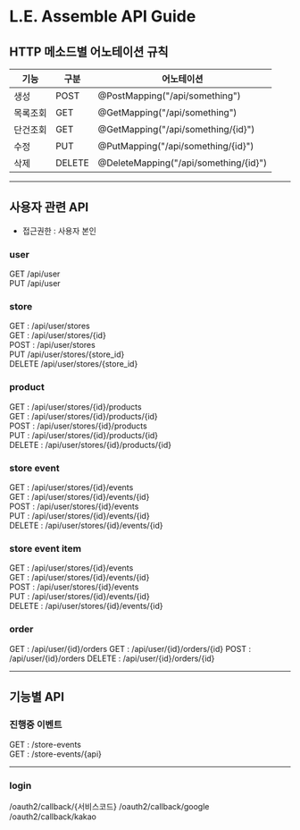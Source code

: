 # L.E. Assemble API Guide

## HTTP 메소드별 어노테이션 규칙
|기능|구분|어노테이션|
|---|---|--------|
|생성|POST|@PostMapping("/api/something")|
|목록조회|GET|@GetMapping("/api/something")|
|단건조회|GET|@GetMapping("/api/something/{id}")|
|수정|PUT|@PutMapping("/api/something/{id}")|
|삭제|DELETE|@DeleteMapping("/api/something/{id}")|

---

## 사용자 관련 API
- 접근권한 : 사용자 본인

### user
GET /api/user  
PUT /api/user

### store
GET : /api/user/stores  
GET : /api/user/stores/{id}  
POST : /api/user/stores  
PUT /api/user/stores/{store_id}  
DELETE /api/user/stores/{store_id}

### product
GET : /api/user/stores/{id}/products  
GET : /api/user/stores/{id}/products/{id}  
POST : /api/user/stores/{id}/products  
PUT : /api/user/stores/{id}/products/{id}  
DELETE : /api/user/stores/{id}/products/{id}

### store event
GET : /api/user/stores/{id}/events  
GET : /api/user/stores/{id}/events/{id}  
POST : /api/user/stores/{id}/events  
PUT : /api/user/stores/{id}/events/{id}  
DELETE : /api/user/stores/{id}/events/{id}  

### store event item
GET : /api/user/stores/{id}/events  
GET : /api/user/stores/{id}/events/{id}  
POST : /api/user/stores/{id}/events  
PUT : /api/user/stores/{id}/events/{id}  
DELETE : /api/user/stores/{id}/events/{id}

### order
GET : /api/user/{id}/orders
GET : /api/user/{id}/orders/{id}
POST : /api/user/{id}/orders
DELETE : /api/user/{id}/orders/{id}

---

## 기능별 API

### 진행중 이벤트
GET : /store-events  
GET : /store-events/{api}

---

### login
/oauth2/callback/{서비스코드}
/oauth2/callback/google
/oauth2/callback/kakao